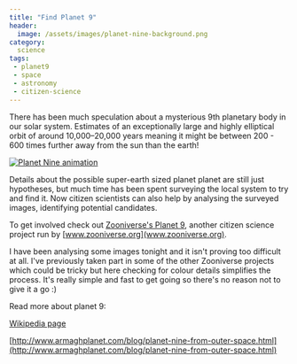 ```yaml
---
title: "Find Planet 9"
header:
  image: /assets/images/planet-nine-background.png
category:
  science
tags:
 - planet9
 - space
 - astronomy
 - citizen-science
---
```


There has been much speculation about a mysterious 9th planetary body in our solar system. 
Estimates of an exceptionally large and highly elliptical orbit of around 10,000–20,000 
years meaning it might be between 200 - 600 times further away from the sun than the earth!

[![Planet Nine animation](https://upload.wikimedia.org/wikipedia/commons/0/09/Planet_Nine_animation.gif)](https://commons.wikimedia.org/wiki/File%3APlanet_Nine_animation.gif "By nagualdesign (Own work, based on a video released by Caltech) [GFDL (http://www.gnu.org/copyleft/fdl.html) or CC BY 3.0 (http://creativecommons.org/licenses/by/3.0)], via Wikimedia Commons")

Details about the possible super-earth sized planet planet are still just hypotheses, but 
much time has been spent surveying the local system to try and find it. Now citizen scientists
can also help by analysing the surveyed images, identifying potential candidates. 
 
To get involved check out [Zooniverse's Planet 9], another
citizen science project run by [www.zooniverse.org](www.zooniverse.org). 

I have been analysing some images tonight and it isn't proving too difficult at all.
I've previously taken part in some of the other Zooniverse projects which could be tricky 
but here checking for colour details simplifies the process. It's really simple and fast to
get going so there's no reason not to give it a go :)

Read more about planet 9:

[Wikipedia page](https://www.google.co.uk/url?sa=t&rct=j&q=&esrc=s&source=web&cd=4&cad=rja&uact=8&ved=0ahUKEwjG0bntxvzSAhUF1hQKHSxFC7AQFggoMAM&url=https%3A%2F%2Fen.wikipedia.org%2Fwiki%2FPlanet_Nine&usg=AFQjCNGlx5LBQuu2WMkDgTJ_7sWFdsyRsg&sig2=1rPw_NMdALs552ocmQylKA)

[http://www.armaghplanet.com/blog/planet-nine-from-outer-space.html](http://www.armaghplanet.com/blog/planet-nine-from-outer-space.html)

[Zooniverse's PLanet 9]:https://www.zooniverse.org/projects/skymap/planet-9